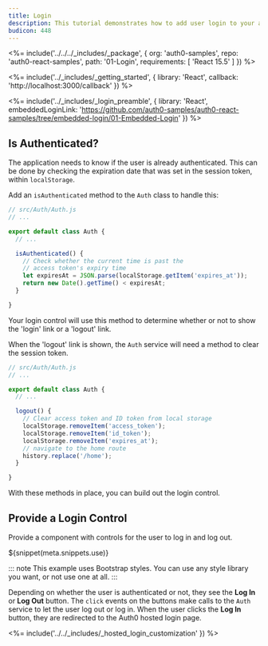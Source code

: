 ```yaml
---
title: Login
description: This tutorial demonstrates how to add user login to your application with Auth0
budicon: 448
---
```


<%= include('../../../_includes/_package', {
  org: 'auth0-samples',
  repo: 'auth0-react-samples',
  path: '01-Login',
  requirements: [
    'React 15.5'
  ]
}) %>

<%= include('../_includes/_getting_started', { library: 'React', callback: 'http://localhost:3000/callback' }) %>

<%= include('../_includes/_login_preamble', { library: 'React', embeddedLoginLink: 'https://github.com/auth0-samples/auth0-react-samples/tree/embedded-login/01-Embedded-Login' }) %>

## Is Authenticated?

The application needs to know if the user is already authenticated. This can be done by checking
the expiration date that was set in the session token, within `localStorage`.

Add an `isAuthenticated` method to the `Auth` class to handle this:

```js
// src/Auth/Auth.js
// ...

export default class Auth {
  // ...

  isAuthenticated() {
    // Check whether the current time is past the 
    // access token's expiry time
    let expiresAt = JSON.parse(localStorage.getItem('expires_at'));
    return new Date().getTime() < expiresAt;
  }

}
```

Your login control will use this method to determine whether or not to show the 'login' link
or a 'logout' link.

When the 'logout' link is shown, the `Auth` service will need a method to clear the session
token.

```js
// src/Auth/Auth.js
// ...

export default class Auth {
  // ...

  logout() {
    // Clear access token and ID token from local storage
    localStorage.removeItem('access_token');
    localStorage.removeItem('id_token');
    localStorage.removeItem('expires_at');
    // navigate to the home route
    history.replace('/home');
  }

}
```

With these methods in place, you can build out the login control.

## Provide a Login Control

Provide a component with controls for the user to log in and log out.

${snippet(meta.snippets.use)}

::: note
This example uses Bootstrap styles. You can use any style library you want, or not use one at all.
:::

Depending on whether the user is authenticated or not, they see the **Log In** or **Log Out** button. The `click` events on the buttons make calls to the `Auth` service to let the user log out or log in. When the user clicks the **Log In** button, they are redirected to the Auth0 hosted login page. 

<%= include('../../_includes/_hosted_login_customization' }) %>
